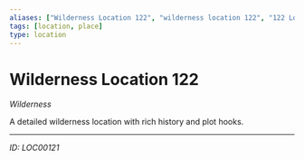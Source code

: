 ```yaml
---
aliases: ["Wilderness Location 122", "wilderness location 122", "122 Location Wilderness"]
tags: [location, place]
type: location
---
```


# Wilderness Location 122

*Wilderness*

A detailed wilderness location with rich history and plot hooks.

---
*ID: LOC00121*